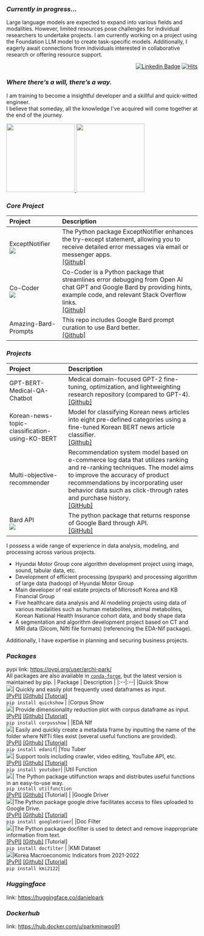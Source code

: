 ### *Currently in progress...*
Large language models are expected to expand into various fields and modalities. However, limited resources pose challenges for individual researchers to undertake projects. I am currently working on a project using the Foundation LLM model to create task-specific models. Additionally, I eagerly await connections from individuals interested in collaborative research or offering resource support.

<div align=right>

[![Linkedin Badge](https://img.shields.io/badge/-LinkedIn-blue?style=flat-square&logo=Linkedin&logoColor=white&link=https://www.linkedin.com/in/dsdanielpark/)](https://www.linkedin.com/in/dsdanielpark/) 
[![Hits](https://hits.seeyoufarm.com/api/count/incr/badge.svg?url=https%3A%2F%2Fgithub.com%2Fdsdanielpark&count_bg=%23000000&title_bg=%23555555&icon=&icon_color=%23E7E7E7&title=hits&edge_flat=false)](https://hits.seeyoufarm.com)

</div>

### *Where there’s a will, there’s a way.*
I am training to become a insightful developer and a skillful and quick-witted engineer. <br>
I believe that someday, all the knowledge I've acquired will come together at the end of the journey.

<p align="left">
<a href="https://github.com/dsdanielpark">
  <img height="180em" src="https://github-readme-stats-eight-theta.vercel.app/api?username=dsdanielpark&show_icons=true&theme=nord&include_all_commits=true&count_private=true"/>
  <img height="180em" src="https://github-readme-stats-eight-theta.vercel.app/api/top-langs/?username=dsdanielpark&layout=compact&langs_count=8&theme=nord"/>
</a>
</p>


### *Core Project*
  
  | Project | Description |
  |:--|:--|
  | ExceptNotifier <br> [![](https://img.shields.io/badge/pypi-ExceptNotifier-blue)](https://pypi.org/project/exceptnotifier/)| The Python package ExceptNotifier enhances the try-except statement, allowing you to receive detailed error messages via email or messenger apps.<br> [[Github]](https://github.com/dsdanielpark/ExceptNotifier) |
  | Co-Coder <br> [![](https://img.shields.io/badge/pypi-CoCoder-blue)](https://pypi.org/project/cocoder/)| Co-Coder is a Python package that streamlines error debugging from Open AI chat GPT and Google Bard by providing hints, example code, and relevant Stack Overflow links. <br> [[Github]](https://github.com/dsdanielpark/Co-Coder) |
  | Amazing-Bard-Prompts| This repo includes Google Bard prompt curation to use Bard better.  <br> [[Github]](https://github.com/dsdanielpark/amazing-bard-prompts) |

### *Projects*
  
  | Project | Description |
  |:--|:--|
  | GPT-BERT-Medical-QA-Chatbot| Medical domain-focused GPT-2 fine-tuning, optimization, and lightweighting research repository (compared to GPT-4). <br> [[Github]](https://github.com/DSDanielPark/medical-qa-bert-chatgpt) |
  | Korean-news-topic-classification-using-KO-BERT | Model for classifying Korean news articles into eight pre-defined categories using a fine-tuned Korean BERT news article classifier. <br> [[Github]](https://github.com/DSDanielPark/fine-tuned-korean-bert-news-article-classifier) |
  | Multi-objective-recommender | Recommendation system model based on e-commerce log data that utilizes ranking and re-ranking techniques. The model aims to improve the accuracy of product recommendations by incorporating user behavior data such as click-through rates and purchase history. <br> [[GitHub]](https://github.com/DSDanielPark/kaggle2023-multi-objective-recommender)|
  | Bard API <br> [![](https://img.shields.io/badge/pypi-BardAPI-blue)](https://pypi.org/project/bardapi/) | The python package that returns response of Google Bard through API. <br> [[GitHub]](https://github.com/DSDanielPark/BARD_API)||
  
I possess a wide range of experience in data analysis, modeling, and processing across various projects. 
- Hyundai Motor Group core algorithm development project using image, sound, tabular data, etc.
- Development of efficient processing (pyspark) and processing algorithm of large data (hadoop) of Hyundai Motor Group
- Main developer of real estate projects of Microsoft Korea and KB Financial Group
- Five healthcare data analysis and AI modeling projects using data of various modalities such as human metabolites, animal metabolites, Korean National Health Insurance cohort data, and body shape data
- A segmentation and algorithm development project based on CT and MRI data (Dicom, Nifti file formats) (referencing the EDA-Nif package). <br>

Additionally, I have expertise in planning and securing business projects.
  
 
### *Packages*
  pypi link: https://pypi.org/user/archi-park/ <br>
  All packages are also available in [`conda-forge`](https://github.com/conda-forge), but the latest version is maintained by pip.
  | Package | Description |
  |:--|:--|
  |Quick Show <br> [![](https://img.shields.io/badge/pypi-quickshow-blue)](https://pypi.org/project/quickshow/)| Quickly and easily plot frequently used dataframes as input. <br> [[PyPI]](https://pypi.org/project/quickshow/) [[Github]](https://github.com/DSDanielPark/quick-show) [[Tutorial]](https://github.com/DSDanielPark/quick-show/blob/main/tutorial/tutorial.ipynb) <br> `pip install quickshow` |
  |Corpus Show <br>[![](https://img.shields.io/badge/pypi-corpusshow-blue)](https://pypi.org/project/corpusshow/)| Provide dimensionality reduction plot with corpus dataframe as input. <br> [[PyPI]](https://pypi.org/project/corpusshow/) [[Github]](https://github.com/DSDanielPark/corpus-show) [[Tutorial]](https://github.com/DSDanielPark/corpus-show/blob/main/tutorials/corpusshow_tutorial.ipynb) <br> `pip install corpusshow` |
  |EDA NIf <br>[![](https://img.shields.io/badge/pypi-edanif-blue)](https://pypi.org/project/edanif/)| Easily and quickly create a metadata frame by inputting the name of the folder where NIfTi files exist (several useful functions are provided). <br> [[PyPI]](https://pypi.org/project/edanif/) [[Github]](https://github.com/DSDanielPark/EDA-NIf) [[Tutorial]](https://github.com/DSDanielPark/EDA-NIf/blob/main/tutorials/edanif_tutorial.ipynb) <br> `pip install edanif`|
  |You Tuber <br>[![](https://img.shields.io/badge/pypi-youtuber-blue)](https://pypi.org/project/youtuber/)| Support tools including crawler, video editing, YouTube API, etc. <br> [[PyPI]](https://pypi.org/project/youtuber/) [[Github]](https://github.com/DSDanielPark/youtuber) [[Tutorial]](https://github.com/DSDanielPark/youtuber/blob/main/doc/tutorial.ipynb) <br> `pip install youtuber`|
  |Util Function<br>[![](https://img.shields.io/badge/pypi-utilfunction-blue)](https://pypi.org/project/utilfunction/)| The Python package utilfunction wraps and distributes useful functions in an easy-to-use way. <br> `pip install utilfunction` <br> [[PyPI]](https://pypi.org/project/utilfunction/) [[Github]](https://github.com/DSDanielPark/util-function) [Tutorial] |
 |Google Driver<br>![](https://img.shields.io/badge/pypi-googledriver-blue)|The Python package google drive facilitates access to files uploaded to Google Drive. <br> [[PyPI]](https://pypi.org/project/googledriver/) [[Github]](https://github.com/DSDanielPark/google-driver) [[Tutorial]](https://github.com/DSDanielPark/google-driver/blob/main/docs/tutorial.ipynb)  <br> `pip install googledriver`|
  |Doc Filter<br>[![](https://img.shields.io/badge/pypi-docfilter-blue)](https://pypi.org/project/docfilter/)|The Python package docfilter is used to detect and remove inappropriate information from text. <br> [[PyPI]](https://pypi.org/project/docfilter/) [[Github]](https://github.com/DSDanielPark/docfilter) [Tutorial]  <br> `pip install docfilter` |
  |KMI Dataset<br>[![](https://img.shields.io/badge/pypi-kmi2122-blue)](https://pypi.org/project/kmi2122/)|Korea Macroeconomic Indicators from 2021-2022 <br> [[PyPI]](https://pypi.org/project/kmi2122/) [[Github]](https://github.com/DSDanielPark/kmi2122-dataset) [[Tutorial]](https://github.com/DSDanielPark/kmi2122-dataset/blob/main/doc/tutorial.ipynb) <br> `pip install kmi2122`|
 
### *Huggingface*
  link: https://huggingface.co/danielpark
  
  
### *Dockerhub*
  link: https://hub.docker.com/u/parkminwoo91
